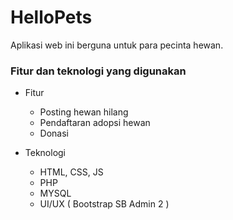 # HelloPets

Aplikasi web ini berguna untuk para pecinta hewan.

### Fitur dan teknologi yang digunakan
* Fitur
	* Posting hewan hilang
	* Pendaftaran adopsi hewan
	* Donasi 
	
* Teknologi
	* HTML, CSS, JS 
	* PHP
	* MYSQL
	* UI/UX ( Bootstrap SB Admin 2 )
